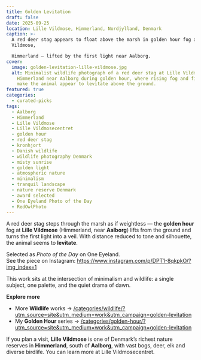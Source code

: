 ```yaml
---
title: Golden Levitation
draft: false
date: 2025-09-25
location: Lille Vildmose, Himmerland, Nordjylland, Denmark
caption: >-
  A red deer stag appears to float above the marsh in golden hour fog at Lille
  Vildmose,

  Himmerland — lifted by the first light near Aalborg.
cover:
  image: golden-levitation-lille-vildmose.jpg
  alt: Minimalist wildlife photograph of a red deer stag at Lille Vildmose in
    Himmerland near Aalborg during golden hour, where rising fog and first light
    make the animal appear to levitate above the ground.
featured: true
categories:
  - curated-picks
tags:
  - Aalborg
  - Himmerland
  - Lille Vildmose
  - Lille Vildmosecentret
  - golden hour
  - red deer stag
  - kronhjort
  - Danish wildlife
  - wildlife photography Denmark
  - misty sunrise
  - golden light
  - atmospheric nature
  - minimalism
  - tranquil landscape
  - nature reserve Denmark
  - award selected
  - One Eyeland Photo of the Day
  - RedOwlPhoto
---
```

A red deer stag steps through the marsh as if weightless — the **golden hour** fog at **Lille Vildmose** (Himmerland, near **Aalborg**) lifts from the ground and turns the first light into a veil. With distance reduced to tone and silhouette, the animal seems to **levitate**.

Selected as *Photo of the Day* on One Eyeland.  
See the piece on Instagram: https://www.instagram.com/p/DPT1-8qkpkO/?img_index=1

This work sits at the intersection of minimalism and wildlife: a single subject, one palette, and the quiet drama of dawn.

**Explore more**  
- More **Wildlife** works → [/categories/wildlife/?utm_source=site&utm_medium=work&utm_campaign=golden-levitation](/categories/wildlife/?utm_source=site&utm_medium=work&utm_campaign=golden-levitation)  
- My **Golden Hour** series → [/categories/golden-hour/?utm_source=site&utm_medium=work&utm_campaign=golden-levitation](/categories/golden-hour/?utm_source=site&utm_medium=work&utm_campaign=golden-levitation)

If you plan a visit, **Lille Vildmose** is one of Denmark’s richest nature reserves in **Himmerland**, south of **Aalborg**, with vast bogs, deer, elk and diverse birdlife. You can learn more at Lille Vildmosecentret.

<!--more-->
